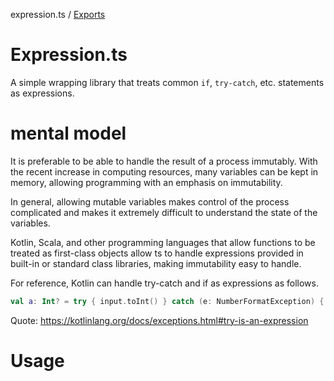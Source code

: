 expression.ts / [Exports](modules.md)

# Expression.ts
A simple wrapping library that treats common `if`, `try-catch`, etc. statements as expressions.

# mental model
It is preferable to be able to handle the result of a process immutably. With the recent increase in computing resources, many variables can be kept in memory, allowing programming with an emphasis on immutability.

In general, allowing mutable variables makes control of the process complicated and makes it extremely difficult to understand the state of the variables.

Kotlin, Scala, and other programming languages that allow functions to be treated as first-class objects allow ts to handle expressions provided in built-in or standard class libraries, making immutability easy to handle.

For reference, Kotlin can handle try-catch and if as expressions as follows.
```kotlin
val a: Int? = try { input.toInt() } catch (e: NumberFormatException) { null }
```

Quote: https://kotlinlang.org/docs/exceptions.html#try-is-an-expression

# Usage
